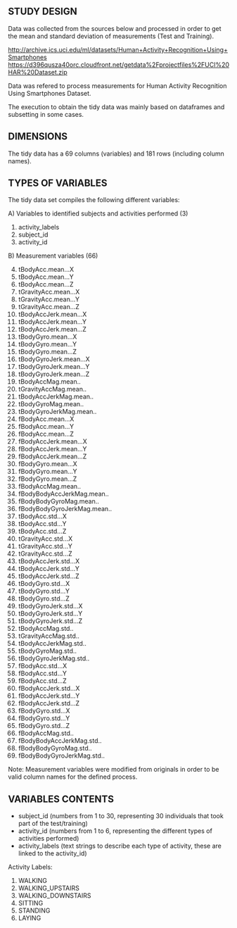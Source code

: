  STUDY DESIGN
-------------------------------------------------------------------------------------------------------------------------
Data was collected from the sources below and processed in order to get the mean and standard deviation of measurements (Test and Training).

http://archive.ics.uci.edu/ml/datasets/Human+Activity+Recognition+Using+Smartphones 
https://d396qusza40orc.cloudfront.net/getdata%2Fprojectfiles%2FUCI%20HAR%20Dataset.zip 

Data was refered to process measurements for Human Activity Recognition Using Smartphones Dataset.
 
The execution to obtain the tidy data was mainly based on dataframes and subsetting in some cases.

DIMENSIONS
-------------------------------------------------------------------------------------------------------------------------
The tidy data has a 69 columns (variables) and 181 rows (including column names).

TYPES OF VARIABLES
-------------------------------------------------------------------------------------------------------------------------
The tidy data set compiles the following different variables:

A) Variables to identified subjects and activities performed (3)

1.	activity_labels
2.	subject_id
3.	activity_id

B) Measurement variables (66)

4.	tBodyAcc.mean...X
5.	tBodyAcc.mean...Y
6.	tBodyAcc.mean...Z
7.	tGravityAcc.mean...X
8.	tGravityAcc.mean...Y
9.	tGravityAcc.mean...Z
10.	tBodyAccJerk.mean...X
11.	tBodyAccJerk.mean...Y
12.	tBodyAccJerk.mean...Z
13.	tBodyGyro.mean...X
14.	tBodyGyro.mean...Y
15.	tBodyGyro.mean...Z
16.	tBodyGyroJerk.mean...X
17. tBodyGyroJerk.mean...Y
18.	tBodyGyroJerk.mean...Z
19.	tBodyAccMag.mean..
20.	tGravityAccMag.mean..
21.	tBodyAccJerkMag.mean..
22.	tBodyGyroMag.mean..
23.	tBodyGyroJerkMag.mean..
24.	fBodyAcc.mean...X
25.	fBodyAcc.mean...Y
26.	fBodyAcc.mean...Z
27.	fBodyAccJerk.mean...X
28.	fBodyAccJerk.mean...Y
29.	fBodyAccJerk.mean...Z
30.	fBodyGyro.mean...X
31.	fBodyGyro.mean...Y
32.	fBodyGyro.mean...Z
33.	fBodyAccMag.mean..
34.	fBodyBodyAccJerkMag.mean..
35.	fBodyBodyGyroMag.mean..
36.	fBodyBodyGyroJerkMag.mean..
37.	tBodyAcc.std...X
38.	tBodyAcc.std...Y
39.	tBodyAcc.std...Z
40.	tGravityAcc.std...X
41.	tGravityAcc.std...Y
42.	tGravityAcc.std...Z
43.	tBodyAccJerk.std...X
44.	tBodyAccJerk.std...Y
45.	tBodyAccJerk.std...Z
46.	tBodyGyro.std...X
47.	tBodyGyro.std...Y
48.	tBodyGyro.std...Z
49.	tBodyGyroJerk.std...X
50.	tBodyGyroJerk.std...Y
51.	tBodyGyroJerk.std...Z
52.	tBodyAccMag.std..
53.	tGravityAccMag.std..
54.	tBodyAccJerkMag.std..
55.	tBodyGyroMag.std..
56.	tBodyGyroJerkMag.std..
57.	fBodyAcc.std...X
58.	fBodyAcc.std...Y
59.	fBodyAcc.std...Z
60.	fBodyAccJerk.std...X
61.	fBodyAccJerk.std...Y
62.	fBodyAccJerk.std...Z
63.	fBodyGyro.std...X
64.	fBodyGyro.std...Y
65.	fBodyGyro.std...Z
66.	fBodyAccMag.std..
67.	fBodyBodyAccJerkMag.std..
68.	fBodyBodyGyroMag.std..
69.	fBodyBodyGyroJerkMag.std..

Note: Measurement variables were modified from originals in order to be valid column names for the defined process.

VARIABLES CONTENTS
---------------------------------------------------------------------------------------------------------------------------
- subject_id (numbers from 1 to 30, representing 30 individuals that took part of the test/training)
- activity_id (numbers from 1 to 6, representing the different types of activities performed)
- activity_labels (text strings to describe each type of activity, these are linked to the activity_id)

Activity Labels:
1. WALKING
2. WALKING_UPSTAIRS
3. WALKING_DOWNSTAIRS
4. SITTING
5. STANDING
6. LAYING



